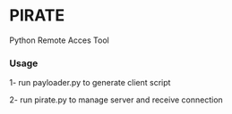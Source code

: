 # PIRATE
 Python Remote Acces Tool

### Usage
1- run payloader.py to generate client script

2- run pirate.py to manage server and receive connection

